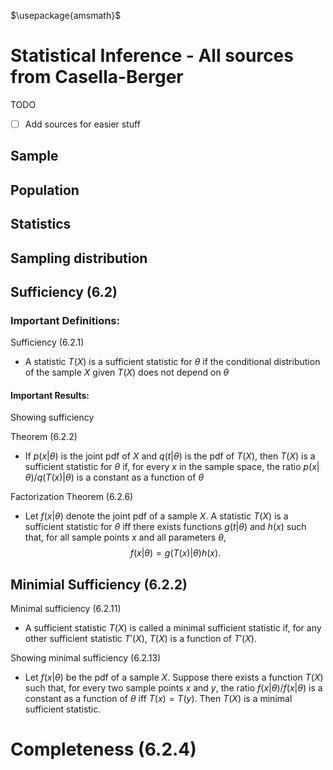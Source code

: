 $`\usepackage{amsmath}`$
# Statistical Inference - All sources from Casella-Berger

TODO

- [ ] Add sources for easier stuff

## Sample

## Population 

## Statistics

## Sampling distribution

## Sufficiency (6.2)

### Important Definitions: 

Sufficiency (6.2.1)
- A statistic $T(X)$ is a sufficient statistic for $\theta$ if the conditional distribution of the sample $X$ given $T(X)$ does not depend on $\theta$

#### Important Results:

Showing sufficiency

Theorem (6.2.2)
- If $p(x|\theta)$ is the joint pdf of $X$ and $q(t|\theta)$ is the pdf of $T(X)$, then $T(X)$ is a sufficient statistic for $\theta$ if, for every $x$ in the sample space, the ratio $p(x|\theta) / q(T(x)|\theta)$ is a constant as a function of $\theta$

Factorization Theorem (6.2.6)
- Let $f(x|\theta)$ denote the joint pdf of a sample $X$. A statistic $T(X)$ is a sufficient statistic for $\theta$ iff there exists functions $g(t|\theta)$ and $h(x)$ such that, for all sample points $x$ and all parameters $\theta$,
$$
f(x|\theta) = g(T(x)|\theta)h(x).
$$

## Minimial Sufficiency (6.2.2)

Minimal sufficiency (6.2.11)
- A sufficient statistic $T(X)$ is called a minimal sufficient statistic if, for any other sufficient statistic $T'(X)$, $T(X)$ is a function of $T'(X)$. 

Showing minimal sufficiency (6.2.13)
- Let $f(x|\theta)$ be the pdf of a sample $X$. Suppose there exists a function $T(X)$ such that, for every two sample points $x$ and $y$, the ratio $f(x|\theta) / f(x|\theta)$ is a constant as a function of $\theta$ iff $T(x) = T(y)$. Then $T(X)$ is a minimal sufficient statistic. 

# Completeness (6.2.4)


